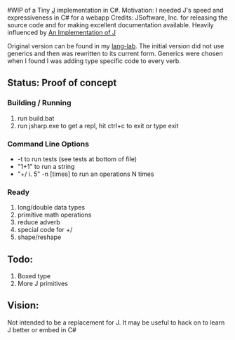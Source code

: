 #WIP of a Tiny [J](http://www.jsoftware.com/) implementation in C#.
Motivation: I needed J's speed and expressiveness in C# for a webapp
Credits: JSoftware, Inc. for releasing the source code and for making excellent documentation available. Heavily influenced by [An Implementation of J](http://www.jsoftware.com/books/pdf/aioj.pdf)

Original version can be found in my [lang-lab](https://github.com/joebo/lang-lab/blob/master/csharp/jsharp/jsharp.cs). The initial version did not use generics and then was rewritten to its current form. Generics were chosen when I found I was adding type specific code to every verb.


## Status: Proof of concept
### Building / Running
1. run build.bat
2. run jsharp.exe to get a repl, hit ctrl+c to exit or type exit

### Command Line Options
- -t to run tests (see tests at bottom of file)
- "1+1" to run a string
- "+/ i. 5" -n [times] to run an operations N times

### Ready
1. long/double data types
1. primitive math operations
1. reduce adverb
1. special code for +/
1. shape/reshape

## Todo:
1. Boxed type
1. More J primitives

## Vision:
Not intended to be a replacement for J. It may be useful to hack on to learn J better or embed in C#